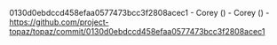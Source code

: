 0130d0ebdccd458efaa0577473bcc3f2808acec1 - Corey () - Corey () - https://github.com/project-topaz/topaz/commit/0130d0ebdccd458efaa0577473bcc3f2808acec1

